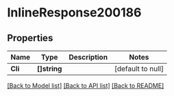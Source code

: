 # InlineResponse200186

## Properties
Name | Type | Description | Notes
------------ | ------------- | ------------- | -------------
**Cli** | **[]string** |  | [default to null]

[[Back to Model list]](../README.md#documentation-for-models) [[Back to API list]](../README.md#documentation-for-api-endpoints) [[Back to README]](../README.md)

